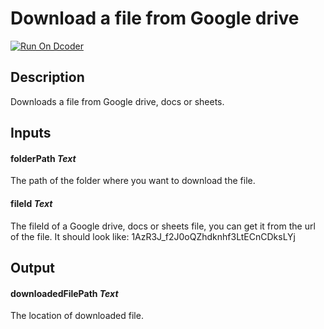 # Download a file from Google drive
[![Run On Dcoder](https://static-content.dcoder.tech/dcoder-assets/run-on-dcoder.svg)](https://code.dcoder.tech/files/project/60c46a707333f90be7173c99)

## Description
Downloads a file from Google drive, docs or sheets.

## Inputs
#### **folderPath**  *Text*
The path of the folder where you want to download the file.
#### **fileId**  *Text*
The fileId of a Google drive, docs or sheets file, you can get it from the url of the file.
It should look like: 1AzR3J_f2J0oQZhdknhf3LtECnCDksLYj

## Output
#### **downloadedFilePath**  *Text*
The location of downloaded file.

